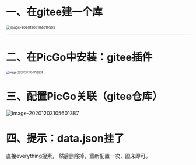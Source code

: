 # 一、在gitee建一个库

<img src="https://gitee.com/sheep-are-flying-in-the-sky/my-picture/raw/master/picture4/image-20201203104619505.png" alt="image-20201203104619505" style="zoom: 67%;" />

---

# 二、在PicGo中安装：gitee插件

<img src="https://gitee.com/sheep-are-flying-in-the-sky/my-picture/raw/master/picture4/image-20201203104753908.png" alt="image-20201203104753908" style="zoom: 50%;" />



# 三、配置PicGo关联（gitee仓库）

![image-20201203105601387](https://gitee.com/sheep-are-flying-in-the-sky/my-picture/raw/master/picture4/image-20201203105601387.png)





# 四、提示：data.json挂了

直接everything搜素， 然后删除掉，重新配置一次，图床即可。



